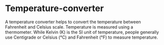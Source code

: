 # Temperature-converter
A temperature converter helps to convert the temperature between Fahrenheit and Celsius scale. Temperature is measured using a thermometer. While Kelvin (K) is the SI unit of temperature, people generally use Centigrade or Celsius (°C) and Fahrenheit (°F) to measure temperature.
